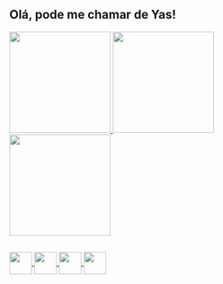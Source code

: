 ## Olá, pode me chamar de Yas!
<div>
  <a href="[https://beacon.ai/yasmelinss](https://github.com/yasmelinss)">
  <img height="180em" src="https://github-readme-stats.vercel.app/api?username=yasmelinss&show_icons=true&theme=tokyonight&include_all_commits&count_private=true"/>
  <img height="180em" src="https://github-readme-stats.vercel.app/api/top-langs/?username=yasmelinss&yout=compact&langs_count=16&theme=tokyonight"/>
  <img height="180em" src="https://share1.cloudhq-mkt3.net/54b12f71926641.png"/>

</div>

 ##

<div>

<img align="center" width="40" src="https://cdn.jsdelivr.net/gh/devicons/devicon@latest/icons/cplusplus/cplusplus-original.svg" />
<img align="center" width="40" src="https://cdn.jsdelivr.net/gh/devicons/devicon@latest/icons/java/java-original-wordmark.svg" />
<img align="center" width="40" src="https://cdn.jsdelivr.net/gh/devicons/devicon@latest/icons/html5/html5-original-wordmark.svg" />
<img align="center" width="40" src="https://cdn.jsdelivr.net/gh/devicons/devicon@latest/icons/css3/css3-original-wordmark.svg" />
          
</div>

<!--
**yasmelinss/yasmelinss** is a ✨ _special_ ✨ repository because its `README.md` (this file) appears on your GitHub profile.

Here are some ideas to get you started:
- 💕 windows + .
-->


